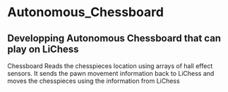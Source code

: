# Autonomous_Chessboard
## Developping Autonomous Chessboard that can play on LiChess


Chessboard Reads the chesspieces location using arrays of hall effect sensors. It sends the pawn movement information back to LiChess and moves the chesspieces using the information from LiChess
